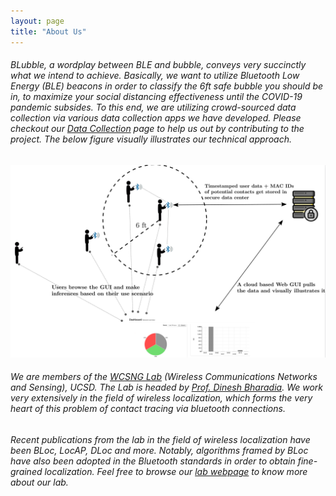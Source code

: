 ```yaml
---
layout: page
title: "About Us"
---
```


###### BLubble, a wordplay between BLE and bubble, conveys very succinctly what we intend to achieve. Basically, we want to utilize Bluetooth Low Energy (BLE) beacons in order to classify the 6ft safe bubble you should be in, to maximize your social distancing effectiveness until the COVID-19 pandemic subsides. To this end, we are utilizing crowd-sourced data collection via various data collection apps we have developed. Please checkout our [Data Collection](./categories) page to help us out by contributing to the project. The below figure visually illustrates our technical approach.

![System Architecture](assets/res/sys_arch.png)

###### We are members of the [WCSNG Lab](https://wcsng.ucsd.edu) (Wireless Communications Networks and Sensing), UCSD. The Lab is headed by [Prof. Dinesh Bharadia](http://web.eng.ucsd.edu/~dineshb/). We work very extensively in the field of wireless localization, which forms the very heart of this problem of contact tracing via bluetooth connections. 

###### Recent publications from the lab in the field of wireless localization have been BLoc, LocAP, DLoc and more. Notably, algorithms framed by BLoc have also been adopted in the Bluetooth standards in order to obtain fine-grained localization. Feel free to browse our [lab webpage]((https://wcsng.ucsd.edu)) to know more about our lab. 
